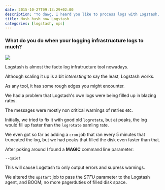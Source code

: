 ```yaml
---
date: 2015-10-27T09:13:29+02:00
description: "Yo dawg, I heard you like to process logs with Logstash..."
title: Hush hush now Logstash
categories: [logstash, ops]
---
```


### What do you do when your logging infrastructure logs to much?

![](/images/yo_dawg_logstash.jpg)

Logstash is almost the facto log infratructure tool nowadays.

Although scaling it up is a bit *interesting* to say the least, Logstash works.

As any tool, it has some rough edges you might encounter.

We had a problem that Logstash's own logs were being filled up in blazing rates.

The messages were mostly non critical warnings of retries etc.

Initially, we tried to fix it with good old `logrotate`, but at peaks, the log would fill up faster than the `logrotate` samling rate.

We even got so far as adding a `cron` job that ran every 5 minutes that truncated the log, but we had peaks that filled the disk even faster than that.

After poking around I found a **MAGIC** command line parameter:

```bash
--quiet
```

This will cause Logstash to only output errors and supress warnings.

We altered the `upstart` job to pass the *STFU* parameter to the Logstash agent, and BOOM, no more pagerduties of filled disk space.
